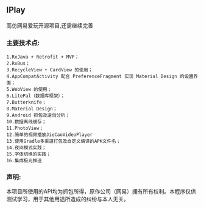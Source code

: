 ## IPlay
高仿网易爱玩开源项目,还需继续完善

### 主要技术点:
    1.RxJava + Retrofit + MVP；
    2.RxBus；
    3.RecycleView + CardView 的使用；
    4.AppCompatActivity 配合 PreferenceFragment 实现 Material Design 的设置界面；
    5.WebView 的使用；
    6.LitePal（数据库框架）；
    7.Butterknife；
    8.Material Design；
    9.Android 抓包及逆向分析；
    10.数据离线缓存；
    11.PhotoView；
    12.简单的视频播放JieCaoVideoPlayer
    13.使用Gradle多渠道打包及自定义编译的APK文件名；
    14.夜间模式实践；
    15.字体切换的实践；
    16.集成极光推送

### 声明:
本项目所使用的API均为抓包所得，原作公司（网易）拥有所有权利。本程序仅供测试学习，用于其他用途所造成的纠纷与本人无关。
